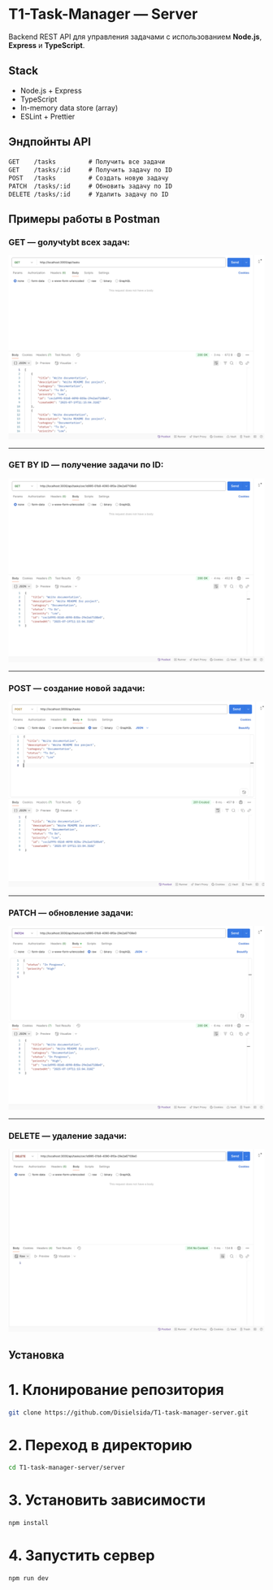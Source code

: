 # T1-Task-Manager — Server

Backend REST API для управления задачами с использованием **Node.js**, **Express** и **TypeScript**.

## Stack

- Node.js + Express
- TypeScript
- In-memory data store (array)
- ESLint + Prettier

## Эндпойнты API

```http
GET    /tasks         # Получить все задачи
GET    /tasks/:id     # Получить задачу по ID
POST   /tasks         # Создать новую задачу
PATCH  /tasks/:id     # Обновить задачу по ID
DELETE /tasks/:id     # Удалить задачу по ID
```

## Примеры работы в Postman

### GET — gолучtybt всех задач:
![GET /tasks](./images/getAll.png)

---

### GET BY ID — получение задачи по ID:
![GET by ID](./images/getId.png)

---

### POST — cоздание новой задачи:
![POST /tasks](./images/post.png)

---

### PATCH — обновление задачи:
![PATCH /tasks](./images/patch.png)

---

### DELETE — удаление задачи:
![DELETE /tasks](./images/delete.png)

## Установка

# 1. Клонирование репозитория
```bash
git clone https://github.com/Disielsida/T1-task-manager-server.git
```

# 2. Переход в директорию
```bash
cd T1-task-manager-server/server
```

# 3. Установить зависимости
```bash
npm install
```

# 4. Запустить сервер 
```bash
npm run dev
```